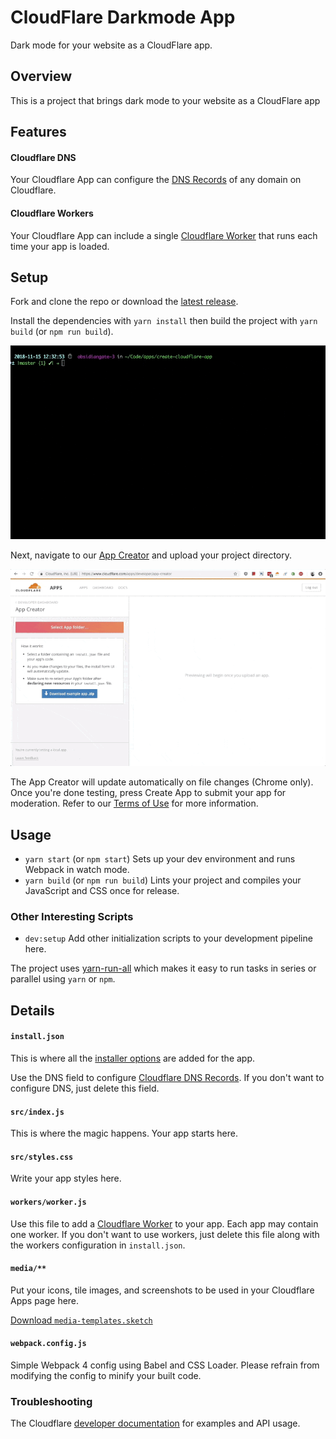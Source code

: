# CloudFlare Darkmode App

Dark mode for your website as a CloudFlare app.

[build]: ./media/build.gif "Build create-cloudflare-app"
[upload]: ./media/upload.gif "Upload create-cloudflare-app"

## Overview

This is a project that brings dark mode to your website as a CloudFlare app

## Features

#### Cloudflare DNS

Your Cloudflare App can configure the [DNS Records](https://api.cloudflare.com/#dns-records-for-a-zone-properties) of any domain on Cloudflare.

#### Cloudflare Workers

Your Cloudflare App can include a single [Cloudflare Worker](https://developers.cloudflare.com/workers/) that runs each time your app is loaded.

## Setup

Fork and clone the repo or download the [latest release](https://github.com/CloudflareApps/CreateCloudflareApp/releases/latest).

Install the dependencies with `yarn install` then build the project with `yarn build` (or `npm run build`).

![alt text][build]

Next, navigate to our [App Creator](https://www.cloudflare.com/apps/developer/app-creator) and upload your project directory.

![alt text][upload]

The App Creator will update automatically on file changes (Chrome only). Once you're done testing, press Create App to submit your app for moderation. Refer to our [Terms of Use](https://www.cloudflare.com/apps/developer/docs/resources/terms-of-use) for more information.

## Usage

- `yarn start` (or `npm start`) Sets up your dev environment and runs Webpack in watch mode.
- `yarn build` (or `npm run build`) Lints your project and compiles your JavaScript and CSS once for release.

### Other Interesting Scripts

- `dev:setup` Add other initialization scripts to your development pipeline here.

The project uses [yarn-run-all](https://www.npmjs.com/package/yarn-run-all) which makes it easy to run tasks in series or parallel using `yarn` or `npm`.

## Details

#### `install.json`

This is where all the [installer options](https://www.cloudflare.com/apps/developer/docs/install-json) are added for the app.

Use the DNS field to configure [Cloudflare DNS Records](https://api.cloudflare.com/#dns-records-for-a-zone-properties). If you don't want to configure DNS, just delete this field.

#### `src/index.js`

This is where the magic happens. Your app starts here.

#### `src/styles.css`

Write your app styles here.

#### `workers/worker.js`

Use this file to add a [Cloudflare Worker](https://developers.cloudflare.com/workers/) to your app. Each app may contain one worker. If you don't want to use workers, just delete this file along with the workers configuration in `install.json`.

#### `media/**`

Put your icons, tile images, and screenshots to be used in your Cloudflare Apps page here.

[Download <code class="inline">media-templates.sketch</code>](https://github.com/CloudflareApps/MediaTemplates/raw/master/media-templates.sketch)

#### `webpack.config.js`

Simple Webpack 4 config using Babel and CSS Loader. Please refrain from modifying the config to minify your built code.

### Troubleshooting

The Cloudflare [developer documentation](https://www.cloudflare.com/apps/developer/docs/getting-started) for examples and API usage.

<!--
<a href="https://www.cloudflare.com/apps/[[YOUR APP ALIAS]]/install?source=button">
  <img
    src="https://install.cloudflareapps.com/install-button.png"
    alt="Install [[YOUR APP NAME]] with Cloudflare"
    border="0"
    width="150">
</a> -->
